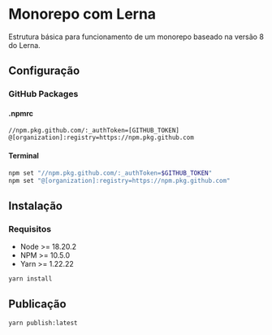 # Monorepo com Lerna

Estrutura básica para funcionamento de um monorepo baseado na versão 8 do Lerna.

## Configuração

### GitHub Packages

#### .npmrc

```plain-text
//npm.pkg.github.com/:_authToken=[GITHUB_TOKEN]
@[organization]:registry=https://npm.pkg.github.com
```

#### Terminal

```bash
npm set "//npm.pkg.github.com/:_authToken=$GITHUB_TOKEN"
npm set "@[organization]:registry=https://npm.pkg.github.com"
```

## Instalação

### Requisitos

- Node >= 18.20.2
- NPM >= 10.5.0
- Yarn >= 1.22.22

```bash
yarn install
```

## Publicação

```bash
yarn publish:latest
```
